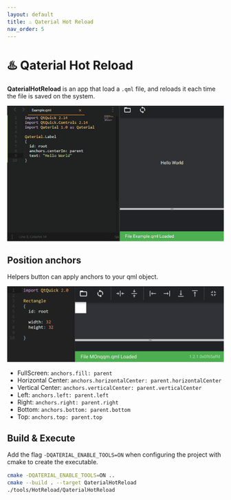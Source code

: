 ```yaml
---
layout: default
title: ♨️ Qaterial Hot Reload
nav_order: 5
---
```


# ♨️ Qaterial Hot Reload

**QaterialHotReload** is an app that load a `.qml` file, and reloads it each time the file is saved on the system.

![](./images/QaterialHotReload.gif)

## Position anchors

Helpers button can apply anchors to your qml object.

![](./images/QaterialHotReloadAnchors.gif)

* FullScreen: `anchors.fill: parent`
* Horizontal Center: `anchors.horizontalCenter: parent.horizontalCenter`
* Vertical Center: `anchors.verticalCenter: parent.verticalCenter`
* Left: `anchors.left: parent.left`
* Right: `anchors.right: parent.right`
* Bottom: `anchors.bottom: parent.bottom`
* Top: `anchors.top: parent.top`

## Build & Execute

Add the flag `-DQATERIAL_ENABLE_TOOLS=ON` when configuring the project with cmake to create the executable.

``` bash
cmake -DQATERIAL_ENABLE_TOOLS=ON ..
cmake --build . --target QaterialHotReload
./tools/HotReload/QaterialHotReload
```